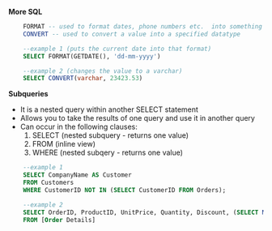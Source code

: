 **More SQL**
```sql
    FORMAT -- used to format dates, phone numbers etc.  into something better
    CONVERT -- used to convert a value into a specified datatype
```

```sql
    --example 1 (puts the current date into that format)
    SELECT FORMAT(GETDATE(), 'dd-mm-yyyy')

    --example 2 (changes the value to a varchar)
    SELECT CONVERT(varchar, 23423.53)
```


**Subqueries**
- It is a nested query within another SELECT statement
- Allows you to take the results of one query and use it in another query
- Can occur in the following clauses:
    1. SELECT (nested subquery - returns one value)
    2. FROM (inline view)
    3. WHERE (nested subqery - returns one value)

```sql
    --example 1
    SELECT CompanyName AS Customer
    FROM Customers
    WHERE CustomerID NOT IN (SELECT CustomerID FROM Orders);

    --example 2
    SELECT OrderID, ProductID, UnitPrice, Quantity, Discount, (SELECT MAX(UnitPrice) FROM [Order Details]) AS 'Max Price'
    FROM [Order Details]
```